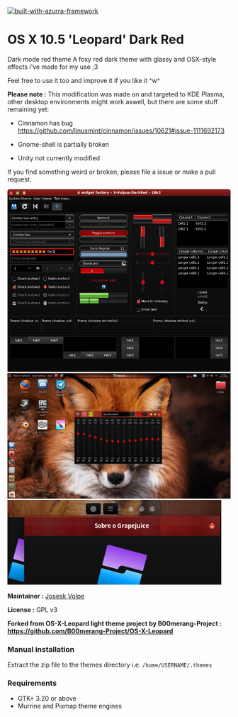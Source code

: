 [![built-with-azurra-framework](https://github.com/Elbullazul/Azurra_framework/raw/assets/azurra_framework_smaller.png)](https://github.com/Elbullazul/Azurra_framework)

# OS X 10.5 'Leopard' Dark Red

Dark mode red theme
A foxy red dark theme with glassy and OSX-style effects i've made for my use ;3

Feel free to use it too and improve it if you like it ^w^

**Please note :** This modification was made on and targeted to KDE Plasma, other desktop environments might work aswell, but there are some stuff remaining yet:

* Cinnamon has bug https://github.com/linuxmint/cinnamon/issues/10621#issue-1111692173

* Gnome-shell is partially broken

* Unity not currently modified

If you find something weird or broken, please file a issue or make a pull request.

![os-x-leopard](./preview.png) ![preview](./cinnamon/thumbnail.png) ![preview2](./preview2.png)

**Maintainer :** [Josesk Volpe](https://github.com/JoseskVolpe)

**License :** GPL v3

**Forked from OS-X-Leopard light theme project by B00merang-Project : https://github.com/B00merang-Project/OS-X-Leopard**

### Manual installation

Extract the zip file to the themes directory i.e. `/home/USERNAME/.themes`

### Requirements

- GTK+ 3.20 or above
- Murrine and Pixmap theme engines
